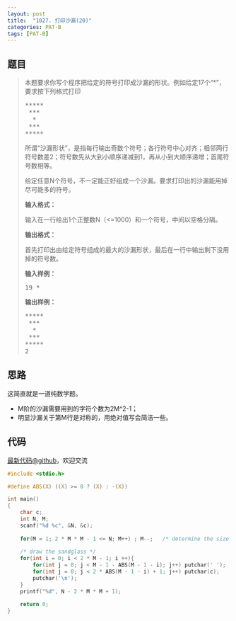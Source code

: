 ```yaml
---
layout: post
title:  "1027. 打印沙漏(20)"
categories: PAT-B
tags: [PAT-B]
---
```


## 题目

> <div id="problemContent">
> <p>
> 本题要求你写个程序把给定的符号打印成沙漏的形状。例如给定17个“*”，要求按下列格式打印</p><pre>
> *****
>  ***
>   *
>  ***
> *****
> </pre>
> <p>所谓“沙漏形状”，是指每行输出奇数个符号；各行符号中心对齐；相邻两行符号数差2；符号数先从大到小顺序递减到1，再从小到大顺序递增；首尾符号数相等。</p>
> <p>给定任意N个符号，不一定能正好组成一个沙漏。要求打印出的沙漏能用掉尽可能多的符号。</p>
> <p><b>
> 输入格式：
> </b></p>
> <p>
> 输入在一行给出1个正整数N（&lt;=1000）和一个符号，中间以空格分隔。
> </p>
> <p><b>
> 输出格式：
> </b></p>
> <p>
> 首先打印出由给定符号组成的最大的沙漏形状，最后在一行中输出剩下没用掉的符号数。
> </p>
> <b>输入样例：</b><pre>
> 19 *
> </pre>
> <b>输出样例：</b><pre>
> *****
>  ***
>   *
>  ***
> *****
> 2
> </pre>
> </div>

## 思路

这简直就是一道纯数学题。

- M阶的沙漏需要用到的字符个数为2M^2-1；
- 明显沙漏关于第M行是对称的，用绝对值写会简洁一些。

## 代码

[最新代码@github](https://github.com/OliverLew/PAT/blob/master/PATBasic/1027.c)，欢迎交流
```c
#include <stdio.h>

#define ABS(X) ((X) >= 0 ? (X) : -(X))

int main()
{
    char c;
    int N, M;
    scanf("%d %c", &N, &c);
    
    for(M = 1; 2 * M * M - 1 <= N; M++) ; M--;   /* determine the size */
    
    /* draw the sandglass */
    for(int i = 0; i < 2 * M - 1; i ++){
        for(int j = 0; j < M - 1 - ABS(M - 1 - i); j++) putchar(' ');
        for(int j = 0; j < 2 * ABS(M - 1 - i) + 1; j++) putchar(c);
        putchar('\n');
    }
    printf("%d", N - 2 * M * M + 1);
    
    return 0;
}

```